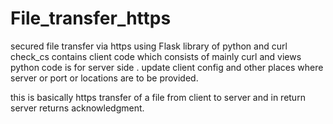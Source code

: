 # File_transfer_https
secured file transfer via https using Flask library of python and curl 
check_cs contains client code which consists of mainly curl and views python code is for server side .
update client config and other places where server or port or locations are to be provided.

this is basically https transfer of a file from client to server and in return server returns acknowledgment.
